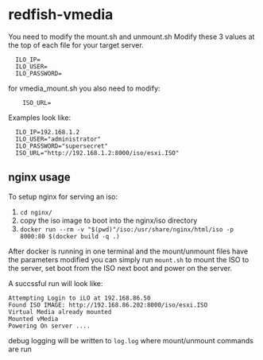 # redfish-vmedia

You need to modify the mount.sh and unmount.sh
Modify these 3 values at the top of each file for your target server.
```
  ILO_IP=
  ILO_USER=
  ILO_PASSWORD=
```
for vmedia_mount.sh you also need to modify:
```
    ISO_URL=
```

Examples look like:
```
  ILO_IP=192.168.1.2
  ILO_USER="administrator"
  ILO_PASSWORD="supersecret"
  ISO_URL="http://192.168.1.2:8000/iso/esxi.ISO"
```

## nginx usage
To setup nginx for serving an iso:
1. `cd nginx/`
2. copy the iso image to boot into the nginx/iso directory
3. `docker run --rm -v "$(pwd)"/iso:/usr/share/nginx/html/iso -p 8000:80 $(docker build -q .)`


After docker is running in one terminal and the mount/unmount files have the parameters modified
you can simply run `mount.sh` to mount the ISO to the server, set boot from the ISO next boot and power on the server.

A succssful run will look like:

```
Attempting Login to iLO at 192.168.86.50
Found ISO IMAGE: http://192.168.86.202:8000/iso/esxi.ISO
Virtual Media already mounted
Mounted vMedia
Powering On server ....
```

debug logging will be written to `log.log` where mount/unmount commands are run
